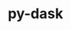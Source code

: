 ---
title: "py-dask"
layout: cache
categories: [package, develop]
meta: {"compilers": ["none"], "num_specs": 61, "num_specs_by_stack": {"hep": 61, "root": 61}, "oss": ["ubuntu24.04"], "platforms": ["linux"], "stacks": ["hep", "root"], "targets": ["x86_64_v3"], "versions": ["2022.10.2", "2023.4.1", "2024.7.1"]}
spec_details: [{"compiler": "none", "hash": "2ctiv7evnshv7j527qdf6w5tbmwddipz", "os": "ubuntu24.04", "platform": "linux", "size": "-", "stacks": ["hep", "root"], "target": "x86_64_v3", "variants": ["+array", "build_system=python_pip", "~dataframe", "~diagnostics", "+distributed"], "versions": ["2023.4.1"]}, {"compiler": "none", "hash": "2qr6fivczcuw6cxoecekxhs5malbza5m", "os": "ubuntu24.04", "platform": "linux", "size": "-", "stacks": ["hep", "root"], "target": "x86_64_v3", "variants": ["+array", "build_system=python_pip", "+dataframe", "~diagnostics", "+distributed"], "versions": ["2022.10.2"]}, {"compiler": "none", "hash": "2ycv662um3y7fmbzces4kwhraw4nza4o", "os": "ubuntu24.04", "platform": "linux", "size": "-", "stacks": ["hep", "root"], "target": "x86_64_v3", "variants": ["+array", "build_system=python_pip", "~dataframe", "~diagnostics", "+distributed"], "versions": ["2024.7.1"]}, {"compiler": "none", "hash": "2zh3w5w7hw4miuvzddkhzbwlwdd5t72a", "os": "ubuntu24.04", "platform": "linux", "size": "-", "stacks": ["hep", "root"], "target": "x86_64_v3", "variants": ["+array", "build_system=python_pip", "+dataframe", "~diagnostics", "+distributed"], "versions": ["2024.7.1"]}, {"compiler": "none", "hash": "3w5l2iicetwrqcjvksa3qhw53smhbbzt", "os": "ubuntu24.04", "platform": "linux", "size": "-", "stacks": ["hep", "root"], "target": "x86_64_v3", "variants": ["+array", "build_system=python_pip", "+dataframe", "~diagnostics", "+distributed"], "versions": ["2023.4.1"]}, {"compiler": "none", "hash": "4kui6lkt4ct52cxzx7svcyazkz2smgqi", "os": "ubuntu24.04", "platform": "linux", "size": "-", "stacks": ["hep", "root"], "target": "x86_64_v3", "variants": ["+array", "build_system=python_pip", "+dataframe", "~diagnostics", "+distributed"], "versions": ["2022.10.2"]}, {"compiler": "none", "hash": "4nzxntj3dgedlssqmmfli2ufaxvaatsn", "os": "ubuntu24.04", "platform": "linux", "size": "-", "stacks": ["hep", "root"], "target": "x86_64_v3", "variants": ["+array", "build_system=python_pip", "+dataframe", "~diagnostics", "+distributed"], "versions": ["2023.4.1"]}, {"compiler": "none", "hash": "4ozbtnzcivcv4spowmjvkgtklpeaollz", "os": "ubuntu24.04", "platform": "linux", "size": "-", "stacks": ["hep", "root"], "target": "x86_64_v3", "variants": ["+array", "build_system=python_pip", "~dataframe", "~diagnostics", "+distributed"], "versions": ["2023.4.1"]}, {"compiler": "none", "hash": "5c5ms4fm7z2rmvegmz3h2tf5ejltlqpf", "os": "ubuntu24.04", "platform": "linux", "size": "-", "stacks": ["hep", "root"], "target": "x86_64_v3", "variants": ["+array", "build_system=python_pip", "+dataframe", "~diagnostics", "+distributed"], "versions": ["2024.7.1"]}, {"compiler": "none", "hash": "5shqsbg6b25bffzi4k34ufjzvb2vpcsp", "os": "ubuntu24.04", "platform": "linux", "size": "-", "stacks": ["hep", "root"], "target": "x86_64_v3", "variants": ["+array", "build_system=python_pip", "+dataframe", "~diagnostics", "+distributed"], "versions": ["2024.7.1"]}, {"compiler": "none", "hash": "5wjmmuqw4zk6e2a2yqnnju3a7eezurys", "os": "ubuntu24.04", "platform": "linux", "size": "-", "stacks": ["hep", "root"], "target": "x86_64_v3", "variants": ["+array", "build_system=python_pip", "+dataframe", "~diagnostics", "+distributed"], "versions": ["2023.4.1"]}, {"compiler": "none", "hash": "64hhzvffnlxomgumniaokubuwl5rauwm", "os": "ubuntu24.04", "platform": "linux", "size": "-", "stacks": ["hep", "root"], "target": "x86_64_v3", "variants": ["+array", "build_system=python_pip", "~dataframe", "~diagnostics", "+distributed"], "versions": ["2023.4.1"]}, {"compiler": "none", "hash": "6giq3nzujit7u4udoi5uouiymr4hp2p7", "os": "ubuntu24.04", "platform": "linux", "size": "-", "stacks": ["hep", "root"], "target": "x86_64_v3", "variants": ["+array", "build_system=python_pip", "+dataframe", "~diagnostics", "+distributed"], "versions": ["2024.7.1"]}, {"compiler": "none", "hash": "6scdcl57wghhcpbgaq6jic4xnjjgg75b", "os": "ubuntu24.04", "platform": "linux", "size": "-", "stacks": ["hep", "root"], "target": "x86_64_v3", "variants": ["+array", "build_system=python_pip", "+dataframe", "~diagnostics", "+distributed"], "versions": ["2022.10.2"]}, {"compiler": "none", "hash": "6wm47mpmrqviiqi34xpfdkmo4jn5jk24", "os": "ubuntu24.04", "platform": "linux", "size": "-", "stacks": ["hep", "root"], "target": "x86_64_v3", "variants": ["+array", "build_system=python_pip", "+dataframe", "~diagnostics", "+distributed"], "versions": ["2023.4.1"]}, {"compiler": "none", "hash": "avk3b2q5jmccinexyfdyqe6lfdbeqanq", "os": "ubuntu24.04", "platform": "linux", "size": "-", "stacks": ["hep", "root"], "target": "x86_64_v3", "variants": ["+array", "build_system=python_pip", "+dataframe", "~diagnostics", "+distributed"], "versions": ["2023.4.1"]}, {"compiler": "none", "hash": "b56e3vtrt4rim5kzsztverpcxn75jjyo", "os": "ubuntu24.04", "platform": "linux", "size": "-", "stacks": ["hep", "root"], "target": "x86_64_v3", "variants": ["+array", "build_system=python_pip", "+dataframe", "~diagnostics", "+distributed"], "versions": ["2023.4.1"]}, {"compiler": "none", "hash": "bp5d2gp55v3ih4jg4yi37hbk72nwoviw", "os": "ubuntu24.04", "platform": "linux", "size": "-", "stacks": ["hep", "root"], "target": "x86_64_v3", "variants": ["+array", "build_system=python_pip", "~dataframe", "~diagnostics", "+distributed"], "versions": ["2024.7.1"]}, {"compiler": "none", "hash": "deyw2vm5osfvzvqhfuw5z2a5phdc3367", "os": "ubuntu24.04", "platform": "linux", "size": "-", "stacks": ["hep", "root"], "target": "x86_64_v3", "variants": ["+array", "build_system=python_pip", "+dataframe", "~diagnostics", "+distributed"], "versions": ["2023.4.1"]}, {"compiler": "none", "hash": "dhdh4ibr33d4ubaztb7wyu3v6qgo4ieb", "os": "ubuntu24.04", "platform": "linux", "size": "-", "stacks": ["hep", "root"], "target": "x86_64_v3", "variants": ["+array", "build_system=python_pip", "+dataframe", "~diagnostics", "+distributed"], "versions": ["2022.10.2"]}, {"compiler": "none", "hash": "dubqodny5m63se656nrabpe5xp62lobo", "os": "ubuntu24.04", "platform": "linux", "size": "-", "stacks": ["hep", "root"], "target": "x86_64_v3", "variants": ["+array", "build_system=python_pip", "+dataframe", "~diagnostics", "+distributed"], "versions": ["2024.7.1"]}, {"compiler": "none", "hash": "ef5z5rxsxlc7nq4s56u6a4ut4lna6zaq", "os": "ubuntu24.04", "platform": "linux", "size": "-", "stacks": ["hep", "root"], "target": "x86_64_v3", "variants": ["+array", "build_system=python_pip", "+dataframe", "~diagnostics", "+distributed"], "versions": ["2022.10.2"]}, {"compiler": "none", "hash": "ezwosziorj3hcoymhgdttgkpyrpa4q6d", "os": "ubuntu24.04", "platform": "linux", "size": "-", "stacks": ["hep", "root"], "target": "x86_64_v3", "variants": ["+array", "build_system=python_pip", "+dataframe", "~diagnostics", "+distributed"], "versions": ["2023.4.1"]}, {"compiler": "none", "hash": "gc5d7hj5of5l7djwpfcfv2ea3u3t5g35", "os": "ubuntu24.04", "platform": "linux", "size": "-", "stacks": ["hep", "root"], "target": "x86_64_v3", "variants": ["+array", "build_system=python_pip", "+dataframe", "~diagnostics", "+distributed"], "versions": ["2024.7.1"]}, {"compiler": "none", "hash": "gpgrqdocuoaxfx6zlkwtjmg2jqcmusen", "os": "ubuntu24.04", "platform": "linux", "size": "-", "stacks": ["hep", "root"], "target": "x86_64_v3", "variants": ["+array", "build_system=python_pip", "+dataframe", "~diagnostics", "+distributed"], "versions": ["2022.10.2"]}, {"compiler": "none", "hash": "hjx2xtkvzp6hnomvpcmbz4lgkbkfgd7k", "os": "ubuntu24.04", "platform": "linux", "size": "-", "stacks": ["hep", "root"], "target": "x86_64_v3", "variants": ["+array", "build_system=python_pip", "~dataframe", "~diagnostics", "+distributed"], "versions": ["2023.4.1"]}, {"compiler": "none", "hash": "i2dmbbwv5khjfdmrzikdwlyf6yy27evr", "os": "ubuntu24.04", "platform": "linux", "size": "-", "stacks": ["hep", "root"], "target": "x86_64_v3", "variants": ["+array", "build_system=python_pip", "~dataframe", "~diagnostics", "+distributed"], "versions": ["2023.4.1"]}, {"compiler": "none", "hash": "iio2rwbbe4rf5edfuxh62pyffapqqlsq", "os": "ubuntu24.04", "platform": "linux", "size": "-", "stacks": ["hep", "root"], "target": "x86_64_v3", "variants": ["+array", "build_system=python_pip", "+dataframe", "~diagnostics", "+distributed"], "versions": ["2024.7.1"]}, {"compiler": "none", "hash": "ixcleggityhvpsol6767yzto3jke46fu", "os": "ubuntu24.04", "platform": "linux", "size": "-", "stacks": ["hep", "root"], "target": "x86_64_v3", "variants": ["+array", "build_system=python_pip", "+dataframe", "~diagnostics", "+distributed"], "versions": ["2024.7.1"]}, {"compiler": "none", "hash": "kdjad33aqj3honkenqvkv3zmztffluu5", "os": "ubuntu24.04", "platform": "linux", "size": "-", "stacks": ["hep", "root"], "target": "x86_64_v3", "variants": ["+array", "build_system=python_pip", "+dataframe", "~diagnostics", "+distributed"], "versions": ["2024.7.1"]}, {"compiler": "none", "hash": "kfflct4iowr2mdknq4kb4vd45xvk5kpz", "os": "ubuntu24.04", "platform": "linux", "size": "-", "stacks": ["hep", "root"], "target": "x86_64_v3", "variants": ["+array", "build_system=python_pip", "+dataframe", "~diagnostics", "+distributed"], "versions": ["2023.4.1"]}, {"compiler": "none", "hash": "n46xe7ttvmmiyan4lfyvv3tlpvr5gwew", "os": "ubuntu24.04", "platform": "linux", "size": "-", "stacks": ["hep", "root"], "target": "x86_64_v3", "variants": ["+array", "build_system=python_pip", "+dataframe", "~diagnostics", "+distributed"], "versions": ["2024.7.1"]}, {"compiler": "none", "hash": "na4wmh3n2s5gxi6ifszclqffwvqsao5z", "os": "ubuntu24.04", "platform": "linux", "size": "-", "stacks": ["hep", "root"], "target": "x86_64_v3", "variants": ["+array", "build_system=python_pip", "~dataframe", "~diagnostics", "+distributed"], "versions": ["2024.7.1"]}, {"compiler": "none", "hash": "ntqrrahzmmpbmtpe6ea5tk4i6bq2osns", "os": "ubuntu24.04", "platform": "linux", "size": "-", "stacks": ["hep", "root"], "target": "x86_64_v3", "variants": ["+array", "build_system=python_pip", "+dataframe", "~diagnostics", "+distributed"], "versions": ["2024.7.1"]}, {"compiler": "none", "hash": "okk2zp4xpqsybu7p5a63zyhk4tdqhmpt", "os": "ubuntu24.04", "platform": "linux", "size": "-", "stacks": ["hep", "root"], "target": "x86_64_v3", "variants": ["+array", "build_system=python_pip", "+dataframe", "~diagnostics", "+distributed"], "versions": ["2023.4.1"]}, {"compiler": "none", "hash": "p2mmh3hkzsam2x5ii4w5qmlfohattd3w", "os": "ubuntu24.04", "platform": "linux", "size": "-", "stacks": ["hep", "root"], "target": "x86_64_v3", "variants": ["+array", "build_system=python_pip", "~dataframe", "~diagnostics", "+distributed"], "versions": ["2023.4.1"]}, {"compiler": "none", "hash": "pchyl27yrtg3a62wlwllfpmqk2tplwug", "os": "ubuntu24.04", "platform": "linux", "size": "-", "stacks": ["hep", "root"], "target": "x86_64_v3", "variants": ["+array", "build_system=python_pip", "~dataframe", "~diagnostics", "+distributed"], "versions": ["2023.4.1"]}, {"compiler": "none", "hash": "pzmxuyj5ga6amnojzzgghfznyzmizsph", "os": "ubuntu24.04", "platform": "linux", "size": "-", "stacks": ["hep", "root"], "target": "x86_64_v3", "variants": ["+array", "build_system=python_pip", "~dataframe", "~diagnostics", "+distributed"], "versions": ["2023.4.1"]}, {"compiler": "none", "hash": "qwh4nri2ujcavmwjmtr6x725ybjn4lvf", "os": "ubuntu24.04", "platform": "linux", "size": "-", "stacks": ["hep", "root"], "target": "x86_64_v3", "variants": ["+array", "build_system=python_pip", "+dataframe", "~diagnostics", "+distributed"], "versions": ["2022.10.2"]}, {"compiler": "none", "hash": "rbz5wzbk7mj5fluhe3mvcsn2so3cs7fp", "os": "ubuntu24.04", "platform": "linux", "size": "-", "stacks": ["hep", "root"], "target": "x86_64_v3", "variants": ["+array", "build_system=python_pip", "+dataframe", "~diagnostics", "+distributed"], "versions": ["2023.4.1"]}, {"compiler": "none", "hash": "rpj4zovaisfq2wh2aoso7a4qfmsqbr44", "os": "ubuntu24.04", "platform": "linux", "size": "-", "stacks": ["hep", "root"], "target": "x86_64_v3", "variants": ["+array", "build_system=python_pip", "+dataframe", "~diagnostics", "+distributed"], "versions": ["2024.7.1"]}, {"compiler": "none", "hash": "ruogghktrefaiblmgnpxtz5a2jwhkrbf", "os": "ubuntu24.04", "platform": "linux", "size": "-", "stacks": ["hep", "root"], "target": "x86_64_v3", "variants": ["+array", "build_system=python_pip", "+dataframe", "~diagnostics", "+distributed"], "versions": ["2023.4.1"]}, {"compiler": "none", "hash": "s6dkraogjpxfy2hf2eewztgoeytcxuu5", "os": "ubuntu24.04", "platform": "linux", "size": "-", "stacks": ["hep", "root"], "target": "x86_64_v3", "variants": ["+array", "build_system=python_pip", "~dataframe", "~diagnostics", "+distributed"], "versions": ["2023.4.1"]}, {"compiler": "none", "hash": "shaw4eae2hoxfnipg7lhumqty2j3tofb", "os": "ubuntu24.04", "platform": "linux", "size": "-", "stacks": ["hep", "root"], "target": "x86_64_v3", "variants": ["+array", "build_system=python_pip", "~dataframe", "~diagnostics", "+distributed"], "versions": ["2024.7.1"]}, {"compiler": "none", "hash": "snfuxc3rdu64u6wfjogggh3qma2jtmmo", "os": "ubuntu24.04", "platform": "linux", "size": "-", "stacks": ["hep", "root"], "target": "x86_64_v3", "variants": ["+array", "build_system=python_pip", "+dataframe", "~diagnostics", "+distributed"], "versions": ["2023.4.1"]}, {"compiler": "none", "hash": "styswignj4we6vd62wtpknczgn6lzq67", "os": "ubuntu24.04", "platform": "linux", "size": "-", "stacks": ["hep", "root"], "target": "x86_64_v3", "variants": ["+array", "build_system=python_pip", "~dataframe", "~diagnostics", "+distributed"], "versions": ["2023.4.1"]}, {"compiler": "none", "hash": "tkml3lh2mlf2cuse24jgw3bhz2xqn3km", "os": "ubuntu24.04", "platform": "linux", "size": "-", "stacks": ["hep", "root"], "target": "x86_64_v3", "variants": ["+array", "build_system=python_pip", "~dataframe", "~diagnostics", "+distributed"], "versions": ["2023.4.1"]}, {"compiler": "none", "hash": "uasuhm3rxdfnzj4my6ekqkdgtsk7qwij", "os": "ubuntu24.04", "platform": "linux", "size": "-", "stacks": ["hep", "root"], "target": "x86_64_v3", "variants": ["+array", "build_system=python_pip", "+dataframe", "~diagnostics", "+distributed"], "versions": ["2023.4.1"]}, {"compiler": "none", "hash": "ucm7gghadwajsieevtgc3dwd36ftivql", "os": "ubuntu24.04", "platform": "linux", "size": "-", "stacks": ["hep", "root"], "target": "x86_64_v3", "variants": ["+array", "build_system=python_pip", "+dataframe", "~diagnostics", "+distributed"], "versions": ["2024.7.1"]}, {"compiler": "none", "hash": "uelyd726pwziazvkolwx6tjkmyxmmaq4", "os": "ubuntu24.04", "platform": "linux", "size": "-", "stacks": ["hep", "root"], "target": "x86_64_v3", "variants": ["+array", "build_system=python_pip", "+dataframe", "~diagnostics", "+distributed"], "versions": ["2023.4.1"]}, {"compiler": "none", "hash": "ufrhpdww475tnjq5imt7m2srh2hvpa4t", "os": "ubuntu24.04", "platform": "linux", "size": "-", "stacks": ["hep", "root"], "target": "x86_64_v3", "variants": ["+array", "build_system=python_pip", "+dataframe", "~diagnostics", "+distributed"], "versions": ["2022.10.2"]}, {"compiler": "none", "hash": "uyxktewfqillo2u6fldgvbesmxhapnal", "os": "ubuntu24.04", "platform": "linux", "size": "-", "stacks": ["hep", "root"], "target": "x86_64_v3", "variants": ["+array", "build_system=python_pip", "~dataframe", "~diagnostics", "+distributed"], "versions": ["2023.4.1"]}, {"compiler": "none", "hash": "uzc25hthdc2qoafmkejbtgx5hue4ik3b", "os": "ubuntu24.04", "platform": "linux", "size": "-", "stacks": ["hep", "root"], "target": "x86_64_v3", "variants": ["+array", "build_system=python_pip", "+dataframe", "~diagnostics", "+distributed"], "versions": ["2024.7.1"]}, {"compiler": "none", "hash": "v7b3l7iftlorelc6wm2u5m6tlgbub6dv", "os": "ubuntu24.04", "platform": "linux", "size": "-", "stacks": ["hep", "root"], "target": "x86_64_v3", "variants": ["+array", "build_system=python_pip", "+dataframe", "~diagnostics", "+distributed"], "versions": ["2024.7.1"]}, {"compiler": "none", "hash": "vcm5fj2qgnhboy7ln3znrz5bvhzfxafa", "os": "ubuntu24.04", "platform": "linux", "size": "-", "stacks": ["hep", "root"], "target": "x86_64_v3", "variants": ["+array", "build_system=python_pip", "+dataframe", "~diagnostics", "+distributed"], "versions": ["2024.7.1"]}, {"compiler": "none", "hash": "vftteawizizl7pp4qs3ipaoaxl5a3iqc", "os": "ubuntu24.04", "platform": "linux", "size": "-", "stacks": ["hep", "root"], "target": "x86_64_v3", "variants": ["+array", "build_system=python_pip", "+dataframe", "~diagnostics", "+distributed"], "versions": ["2022.10.2"]}, {"compiler": "none", "hash": "vzuajxjuqsr6jjg3crerqci5tex7loz5", "os": "ubuntu24.04", "platform": "linux", "size": "-", "stacks": ["hep", "root"], "target": "x86_64_v3", "variants": ["+array", "build_system=python_pip", "+dataframe", "~diagnostics", "+distributed"], "versions": ["2024.7.1"]}, {"compiler": "none", "hash": "wwiycc4dpxhz7osgremzx2p3zjdrqxzo", "os": "ubuntu24.04", "platform": "linux", "size": "-", "stacks": ["hep", "root"], "target": "x86_64_v3", "variants": ["+array", "build_system=python_pip", "+dataframe", "~diagnostics", "+distributed"], "versions": ["2024.7.1"]}, {"compiler": "none", "hash": "yt6uwnmopn3ofcr52gse5ugxgoke2ln5", "os": "ubuntu24.04", "platform": "linux", "size": "-", "stacks": ["hep", "root"], "target": "x86_64_v3", "variants": ["+array", "build_system=python_pip", "+dataframe", "~diagnostics", "+distributed"], "versions": ["2024.7.1"]}, {"compiler": "none", "hash": "yy7buc5am2trvjqo4y6nshzygouuekza", "os": "ubuntu24.04", "platform": "linux", "size": "-", "stacks": ["hep", "root"], "target": "x86_64_v3", "variants": ["+array", "build_system=python_pip", "~dataframe", "~diagnostics", "+distributed"], "versions": ["2023.4.1"]}, {"compiler": "none", "hash": "zpdqfaeaex2qklzao4ey3pa2urwbphfr", "os": "ubuntu24.04", "platform": "linux", "size": "-", "stacks": ["hep", "root"], "target": "x86_64_v3", "variants": ["+array", "build_system=python_pip", "+dataframe", "~diagnostics", "+distributed"], "versions": ["2024.7.1"]}]
---